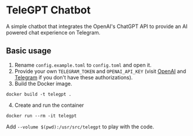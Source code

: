 # TeleGPT Chatbot
A simple chatbot that integrates the OpenAI's ChatGPT API to provide an AI powered chat experience on Telegram.

## Basic usage
1. Rename `config.example.toml` to `config.toml` and open it.
2. Provide your own `TELEGRAM_TOKEN` and `OPENAI_API_KEY` (visit [OpenAI](https://beta.openai.com/account/api-keys) and 
[Telegram](https://core.telegram.org/bots/features#botfather) if you don't have these authorizations).
2. Build the Docker image.
```shell
docker build -t telegpt .
```
4. Create and run the container
```shell
docker run --rm -it telegpt
```
Add `--volume $(pwd):/usr/src/telegpt` to play with the code.
